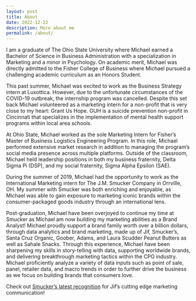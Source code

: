 ```yaml
---
layout: post
title: About
date: 2022-12-22
description: More about me
permalink: /about/
---
```


<!-- <span class="image featured"><img src="images/pic01.jpg" alt="" /></span> -->

I am a graduate of The Ohio State University where Michael earned a Bachelor of Science in Business Administration with a specialization in Marketing and a minor in Psychology. On academic merit, Michael was directly admitted to the Fisher College of Business where Michael pursued a challenging academic curriculum as an Honors Student.

This past summer, Michael was excited to work as the Business Strategy intern at Luxottica. However, due to the unfortunate circumstances of the COVID-19 outbreak, the internship program was cancelled. Despite this set back Michael volunteered as a marketing intern for a non-profit that is very close to my heart: Grant Us Hope. GUH is a suicide prevention non-profit in Cincinnati that specializes in the implementation of mental health support programs within local area schools.

At Ohio State, Michael worked as the sole Marketing Intern for Fisher’s Master of Business Logistics Engineering Program. In this role, Michael performed extensive market research in addition to managing the program’s social media presence across multiple platforms. Outside of the classroom, Michael held leadership positions in both my business fraternity, Delta Sigma Pi (DSP), and my social fraternity, Sigma Alpha Epsilon (SAE).

During the summer of 2019, Michael had the opportunity to work as the International Marketing intern for The J.M. Smucker Company in Orrville, OH. My summer with Smucker was both enriching and enjoyable, as Michael was able to gain exposure to marketing iconic brands within the consumer-packaged goods industry through an international lens.

Post-graduation, Michael have been overjoyed to continue my time at Smucker as Michael am now building my marketing abilities as a Brand Analyst! Michael proudly support a brand family worth over a billion dollars, through data analytics and brand marketing, made up of Jif, Smucker’s, Santa Cruz Organic, Goober, Adams, and Laura Scudder Peanut Butters as well as Sahale Snacks. Through this experience, Michael have been sharpening my skills in story-telling with data, supporting worldwide brands, and delivering breakthrough marketing tactics within the CPG industry. Michael proficiently analyze a variety of data inputs such as point of sale, panel, retailer data, and macro trends in order to further drive the business as we focus on building brands that consumers love. 

Check out [Smucker’s latest recognition](https://www.fastcompany.com/90724372/most-innovative-companies-branding-2022?utm_campaign=PostBeyond&utm_source=LinkedIn&utm_medium=%23394258&utm_term=Smucker+Named+One+of+Fast+Companys+Most+Innovative+Companies+of+2022) for Jif’s cutting edge marketing communication! 